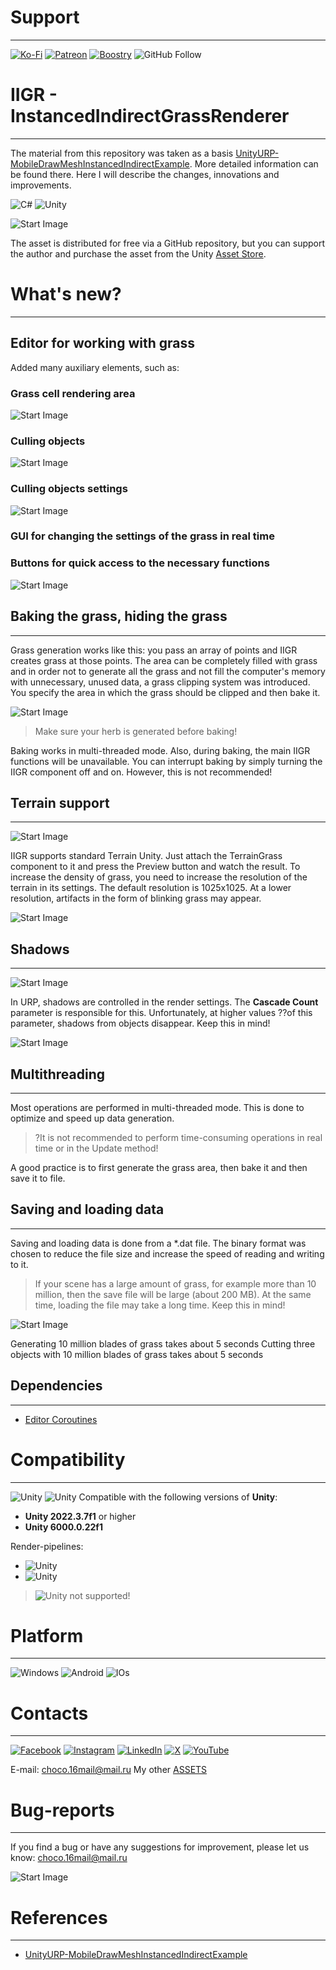 # Support

___

[![Ko-Fi](https://img.shields.io/badge/Ko--fi-F16061?style=for-the-badge&logo=ko-fi&logoColor=white)](https://ko-fi.com/erochinsam) [![Patreon](https://img.shields.io/badge/Patreon-F96854?style=for-the-badge&logo=patreon&logoColor=white)](https://patreon.com/ErochinSam) [![Boostry](https://img.shields.io/badge/Boosty-F16061?style=for-the-badge&logo=boosty&logoColor=white)](https://boosty.to/erochinsam/donate)
![GitHub Follow](https://img.shields.io/github/followers/MyNameIsVoo?label=MyNameIsVoo&style=social)


# IIGR - InstancedIndirectGrassRenderer

___

The material from this repository was taken as a basis [UnityURP-MobileDrawMeshInstancedIndirectExample](https://github.com/ColinLeung-NiloCat/UnityURP-MobileDrawMeshInstancedIndirectExample/tree/master). More detailed information can be found there. Here I will describe the changes, innovations and improvements.

![C#](https://img.shields.io/badge/c%23-%23239120.svg?style=for-the-badge&logo=csharp&logoColor=white) ![Unity](https://img.shields.io/badge/unity-%23000000.svg?style=for-the-badge&logo=unity&logoColor=white)

![Start Image](images/IIGR_6.png)

The asset is distributed for free via a GitHub repository, but you can support the author and purchase the asset from the Unity [Asset Store]().

# What's new?

___

## Editor for working with grass

Added many auxiliary elements, such as:

### Grass cell rendering area
![Start Image](images/IIGR_1.png)

### Culling objects
![Start Image](images/IIGR_2.png)

### Culling objects settings
![Start Image](images/IIGR_3.png)

### GUI for changing the settings of the grass in real time

### Buttons for quick access to the necessary functions
![Start Image](images/IIGR_4.png)

## Baking the grass, hiding the grass

___

Grass generation works like this: you pass an array of points and IIGR creates grass at those points. The area can be completely filled with grass and in order not to generate all the grass and not fill the computer's memory with unnecessary, unused data, a grass clipping system was introduced. You specify the area in which the grass should be clipped and then bake it.

![Start Image](images/IIGR_Gif_0.gif)

> Make sure your herb is generated before baking!

Baking works in multi-threaded mode. Also, during baking, the main IIGR functions will be unavailable. You can interrupt baking by simply turning the IIGR component off and on. However, this is not recommended!

## Terrain support

___

![Start Image](images/IIGR_Gif_1.gif)

IIGR supports standard Terrain Unity. Just attach the TerrainGrass component to it and press the Preview button and watch the result. To increase the density of grass, you need to increase the resolution of the terrain in its settings. The default resolution is 1025x1025. At a lower resolution, artifacts in the form of blinking grass may appear.

![Start Image](images/IIGR_5.png)

## Shadows

___

![Start Image](images/IIGR_7.png)

In URP, shadows are controlled in the render settings. The **Cascade Count** parameter is responsible for this. Unfortunately, at higher values ??of this parameter, shadows from objects disappear. Keep this in mind!

![Start Image](images/IIGR_Gif_3.gif)

## Multithreading

___

Most operations are performed in multi-threaded mode. This is done to optimize and speed up data generation.

> ?It is not recommended to perform time-consuming operations in real time or in the Update method!

A good practice is to first generate the grass area, then bake it and then save it to file.

## Saving and loading data

___

Saving and loading data is done from a *.dat file. The binary format was chosen to reduce the file size and increase the speed of reading and writing to it.

> If your scene has a large amount of grass, for example more than 10 million, then the save file will be large (about 200 MB). At the same time, loading the file may take a long time. Keep this in mind!

![Start Image](images/IIGR_Gif_2.gif)

Generating 10 million blades of grass takes about 5 seconds
Cutting three objects with 10 million blades of grass takes about 5 seconds

## Dependencies

___

- [Editor Coroutines](https://docs.unity3d.com/Packages/com.unity.editorcoroutines@1.0/manual/index.html)

# Compatibility

___

![Unity](https://img.shields.io/badge/Tested-Unity2022.3-000.svg) ![Unity](https://img.shields.io/badge/Tested-Unity6-000.svg)
Compatible with the following versions of **Unity**:
- **Unity 2022.3.7f1** or higher
- **Unity 6000.0.22f1**

Render-pipelines:
- ![Unity](https://img.shields.io/badge/URP-000.svg)
- ![Unity](https://img.shields.io/badge/HDRP-000.svg)

> ![Unity](https://img.shields.io/badge/BuildIn-000.svg) not supported!

# Platform

___

![Windows](https://img.shields.io/badge/Windows-0078D6?style=for-the-badge&logo=windows&logoColor=white) ![Android](https://img.shields.io/badge/Android-0078D6?style=for-the-badge&logo=android&logoColor=white) ![IOs](https://img.shields.io/badge/IOs-0078D6?style=for-the-badge&logo=ios&logoColor=white)

# Contacts

___

[![Facebook](https://img.shields.io/badge/Facebook-%231877F2.svg?style=for-the-badge&logo=Facebook&logoColor=white)](https://www.facebook.com/profile.php?id=100004418195249) [![Instagram](https://img.shields.io/badge/Instagram-%23E4405F.svg?style=for-the-badge&logo=Instagram&logoColor=white)](https://www.instagram.com/sam.eroch/) [![LinkedIn](https://img.shields.io/badge/linkedin-%230077B5.svg?style=for-the-badge&logo=linkedin&logoColor=white)](https://www.linkedin.com/in/sam-erochin-927a629b/) [![X](https://img.shields.io/badge/X-%23000000.svg?style=for-the-badge&logo=X&logoColor=white)](https://x.com/VooChannel) [![YouTube](https://img.shields.io/badge/YouTube-%23FF0000.svg?style=for-the-badge&logo=YouTube&logoColor=white)](https://www.youtube.com/@voochannel7151)

E-mail: choco.16mail@mail.ru
My other [ASSETS](https://assetstore.unity.com/publishers/18484)

# Bug-reports

___

If you find a bug or have any suggestions for improvement, please let us know: choco.16mail@mail.ru

![Start Image](images/IIGR_0.png)

# References

___

- [UnityURP-MobileDrawMeshInstancedIndirectExample](https://github.com/ColinLeung-NiloCat/UnityURP-MobileDrawMeshInstancedIndirectExample/tree/master)